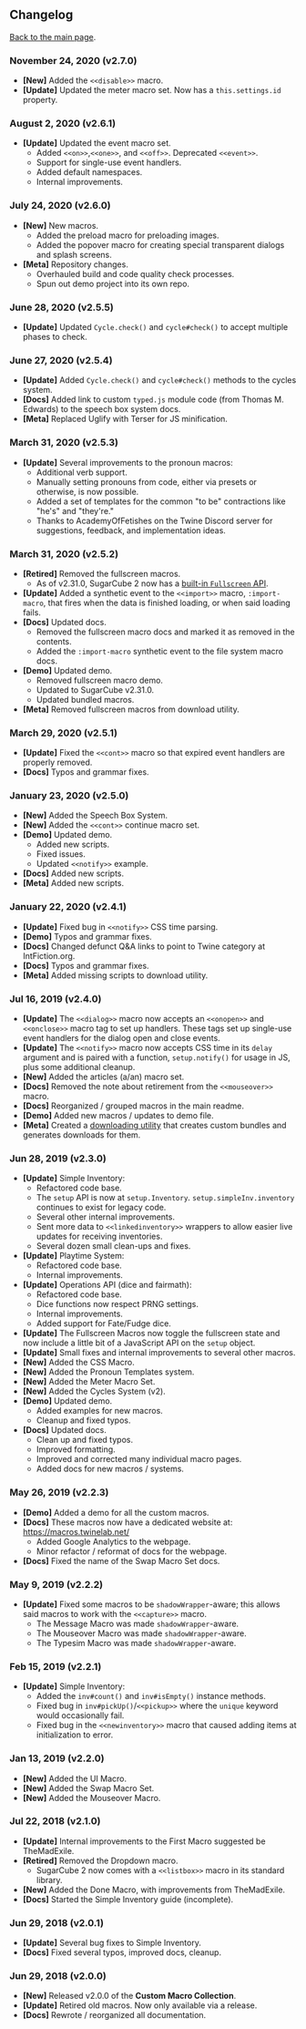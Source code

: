 ## Changelog

[Back to the main page](./README.md).

### November 24, 2020 (v2.7.0)

- **[New]** Added the `<<disable>>` macro.
- **[Update]** Updated the meter macro set. Now has a `this.settings.id` property.

### August 2, 2020 (v2.6.1)

- **[Update]** Updated the event macro set.
  - Added `<<on>>`,`<<one>>`, and `<<off>>`. Deprecated `<<event>>`.
  - Support for single-use event handlers.
  - Added default namespaces.
  - Internal improvements.

### July 24, 2020 (v2.6.0)

- **[New]** New macros.
  - Added the preload macro for preloading images.
  - Added the popover macro for creating special transparent dialogs and splash screens.
- **[Meta]** Repository changes.
  - Overhauled build and code quality check processes.
  - Spun out demo project into its own repo.

### June 28, 2020 (v2.5.5)

- **[Update]** Updated `Cycle.check()` and `cycle#check()` to accept multiple phases to check.

### June 27, 2020 (v2.5.4)

- **[Update]** Added `Cycle.check()` and `cycle#check()` methods to the cycles system.
- **[Docs]** Added link to custom `typed.js` module code (from Thomas M. Edwards) to the speech box system docs.
- **[Meta]** Replaced Uglify with Terser for JS minification.

### March 31, 2020 (v2.5.3)

- **[Update]** Several improvements to the pronoun macros:
  - Additional verb support.
  - Manually setting pronouns from code, either via presets or otherwise, is now possible.
  - Added a set of templates for the common "to be" contractions like "he's" and "they're."
  - Thanks to AcademyOfFetishes on the Twine Discord server for suggestions, feedback, and implementation ideas.

### March 31, 2020 (v2.5.2)

- **[Retired]** Removed the fullscreen macros. 
  - As of v2.31.0, SugarCube 2 now has a [built-in `Fullscreen` API](http://www.motoslave.net/sugarcube/2/docs/#fullscreen-api).
- **[Update]** Added a synthetic event to the `<<import>>` macro, `:import-macro`, that fires when the data is finished loading, or when said loading fails.
- **[Docs]** Updated docs.
  - Removed the fullscreen macro docs and marked it as removed in the contents.
  - Added the `:import-macro` synthetic event to the file system macro docs.
- **[Demo]** Updated demo.
  - Removed fullscreen macro demo.
  - Updated to SugarCube v2.31.0.
  - Updated bundled macros.
- **[Meta]** Removed fullscreen macros from download utility.

### March 29, 2020 (v2.5.1)

- **[Update]** Fixed the `<<cont>>` macro so that expired event handlers are properly removed.
- **[Docs]** Typos and grammar fixes.

### January 23, 2020 (v2.5.0)

- **[New]** Added the Speech Box System.
- **[New]** Added the `<<cont>>` continue macro set.
- **[Demo]** Updated demo.
  - Added new scripts.
  - Fixed issues.
  - Updated `<<notify>>` example.
- **[Docs]** Added new scripts.
- **[Meta]** Added new scripts.

### January 22, 2020 (v2.4.1)

- **[Update]** Fixed bug in `<<notify>>` CSS time parsing.
- **[Demo]** Typos and grammar fixes.
- **[Docs]** Changed defunct Q&A links to point to Twine category at IntFiction.org.
- **[Docs]** Typos and grammar fixes.
- **[Meta]** Added missing scripts to download utility.

### Jul 16, 2019 (v2.4.0)

- **[Update]** The `<<dialog>>` macro now accepts an `<<onopen>>` and `<<onclose>>` macro tag to set up handlers. These tags set up single-use event handlers for the dialog open and close events.
- **[Update]** The `<<notify>>` macro now accepts CSS time in its `delay` argument and is paired with a function, `setup.notify()` for usage in JS, plus some additional cleanup.
- **[New]** Added the articles (a/an) macro set.
- **[Docs]** Removed the note about retirement from the `<<mouseover>>` macro.
- **[Docs]** Reorganized / grouped macros in the main readme.
- **[Demo]** Added new macros / updates to demo file.
- **[Meta]** Created a [downloading utility](./download ':ignore') that creates custom bundles and generates downloads for them.

### Jun 28, 2019 (v2.3.0)

- **[Update]** Simple Inventory:  
    - Refactored code base.  
    - The `setup` API is now at `setup.Inventory`. `setup.simpleInv.inventory` continues to exist for legacy code.  
    - Several other internal improvements.  
    - Sent more data to `<<linkedinventory>>` wrappers to allow easier live updates for receiving inventories.  
    - Several dozen small clean-ups and fixes.  
- **[Update]** Playtime System:  
    - Refactored code base.  
    - Internal improvements.  
- **[Update]** Operations API (dice and fairmath):  
    - Refactored code base.  
    - Dice functions now respect PRNG settings.  
    - Internal improvements.  
    - Added support for Fate/Fudge dice.  
- **[Update]** The Fullscreen Macros now toggle the fullscreen state and now include a little bit of a JavaScript API on the `setup` object.  
- **[Update]** Small fixes and internal improvements to several other macros.  
- **[New]** Added the CSS Macro.  
- **[New]** Added the Pronoun Templates system.  
- **[New]** Added the Meter Macro Set.  
- **[New]** Added the Cycles System (v2).  
- **[Demo]** Updated demo.  
    - Added examples for new macros.  
    - Cleanup and fixed typos.  
- **[Docs]** Updated docs.  
    - Clean up and fixed typos.  
    - Improved formatting.  
    - Improved and corrected many individual macro pages.  
    - Added docs for new macros / systems.

### May 26, 2019 (v2.2.3)

- **[Demo]** Added a demo for all the custom macros.  
- **[Docs]** These macros now have a dedicated website at: https://macros.twinelab.net/  
    - Added Google Analytics to the webpage.
    - Minor refactor / reformat of docs for the webpage.
- **[Docs]** Fixed the name of the Swap Macro Set docs.

### May 9, 2019 (v2.2.2)

- **[Update]** Fixed some macros to be `shadowWrapper`-aware; this allows said macros to work with the `<<capture>>` macro.  
    - The Message Macro was made `shadowWrapper`-aware.  
    - The Mouseover Macro was made `shadowWrapper`-aware.  
    - The Typesim Macro was made `shadowWrapper`-aware.

### Feb 15, 2019 (v2.2.1)

- **[Update]** Simple Inventory:  
    - Added the `inv#count()` and `inv#isEmpty()` instance methods.  
    - Fixed bug in `inv#pickUp()`/`<<pickup>>` where the `unique` keyword would occasionally fail.  
    - Fixed bug in the `<<newinventory>>` macro that caused adding items at initialization to error.

### Jan 13, 2019 (v2.2.0)

- **[New]** Added the UI Macro.  
- **[New]** Added the Swap Macro Set.  
- **[New]** Added the Mouseover Macro.

### Jul 22, 2018 (v2.1.0)

- **[Update]** Internal improvements to the First Macro suggested be TheMadExile.  
- **[Retired]** Removed the Dropdown macro.  
    - SugarCube 2 now comes with a `<<listbox>>` macro in its standard library.
- **[New]** Added the Done Macro, with improvements from TheMadExile.  
- **[Docs]** Started the Simple Inventory guide (incomplete).

### Jun 29, 2018 (v2.0.1)

- **[Update]** Several bug fixes to Simple Inventory.  
- **[Docs]** Fixed several typos, improved docs, cleanup.

### Jun 29, 2018 (v2.0.0)

- **[New]** Released v2.0.0 of the **Custom Macro Collection**.  
- **[Update]** Retired old macros. Now only available via a release.  
- **[Docs]** Rewrote / reorganized all documentation.